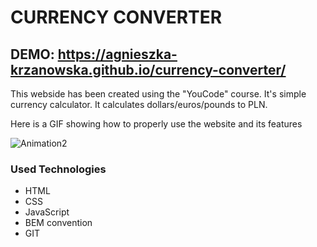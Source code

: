 # CURRENCY CONVERTER
## DEMO: https://agnieszka-krzanowska.github.io/currency-converter/
This webside has been created using the "YouCode" course. It's simple currency calculator. It calculates dollars/euros/pounds to PLN.

Here is a GIF showing how to properly use the website and its features 

![Animation2](https://user-images.githubusercontent.com/116174956/199799833-3fa7f207-a076-47e0-ac93-0cefeda0d13e.gif)

### Used Technologies
- HTML
- CSS
- JavaScript
- BEM convention
- GIT
